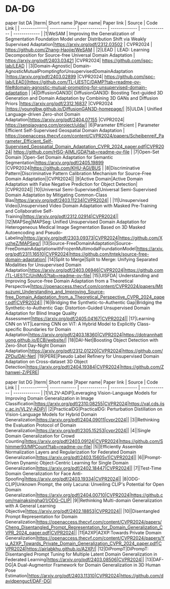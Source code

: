# DA-DG
paper list DA
|Iterm| Short name  |Paper name| Paper link | Source | Code Link |
| -------------| ------------- | ------------- | ------------- | ------------- | ------------- |
|1|WeSAM | Improving the Generalization of Segmentation Foundation Model under Distribution Shift via Weakly Supervised Adaptation|https://arxiv.org/pdf/2312.03502  | CVPR2024  | https://github.com/Zhang-Haojie/WeSAM |
|2|LEAD | LEAD: Learning Decomposition for Source-free Universal Domain Adaptation  | https://arxiv.org/pdf/2403.03421 |CVPR2024| https://github.com/ispc-lab/LEAD |
|3|Domain-Agnostic| Domain-AgnosticMutualPromptingforUnsupervisedDomainAdaptation |https://arxiv.org/pdf/2403.02899 |CVPR2024| https://github.com/ispc-lab/LEAD](https://github.com/TL-UESTC/DAMP?tab=readme-ov-file#domain-agnostic-mutual-prompting-for-unsupervised-domain-adaptation |
|4|DiffusionGAN3D| DiffusionGAN3D: Boosting Text-guided 3D Generation and Domain Adaptation by Combining 3D GANs and Diffusion Priors |https://arxiv.org/pdf/2312.16837 |CVPR2024 |https://younglbw.github.io/DiffusionGAN3D-homepage/|
|5|ULDA | Unified Language-driven Zero-shot Domain Adaptation|https://arxiv.org/pdf/2404.07155 |CVPR2024| https://senqiaoyang.com/project/ulda/|
|6|Parameter Efficient | Parameter Efficient Self-Supervised Geospatial Domain Adaptation | https://openaccess.thecvf.com/content/CVPR2024/papers/Scheibenreif_Parameter_Efficient_Self-Supervised_Geospatial_Domain_Adaptation_CVPR_2024_paper.pdf|CVPR2024| https://github.com/HSG-AIML/GDA?tab=readme-ov-file |
|7|Open-Set Domain |Open-Set Domain Adaptation for Semantic Segmentation|https://arxiv.org/pdf/2405.19899 |CVPR2024|https://github.com/KHU-AGI/BUS |
|8|Discriminative Pattern|Discriminative Pattern Calibration Mechanism for Source-Free Domain Adaptation||CVPR2024||
|9|Active Domain|Active Domain Adaptation with False Negative Prediction for Object Detection| |CVPR2024||
|10|Universal Semi-Supervised|Universal Semi-Supervised Domain Adaptation by Mitigating Common-Class Bias|https://arxiv.org/pdf/2403.11234|CVPR2024| |
|11|Unsupervised Video|Unsupervised Video Domain Adaptation with Masked Pre-Training and Collaborative Self-Training|https://arxiv.org/pdf/2312.02914|CVPR2024||
|12|MAPSeg|MAPSeg: Unified Unsupervised Domain Adaptation for Heterogeneous Medical Image Segmentation Based on 3D Masked Autoencoding and Pseudo-Labeling|https://arxiv.org/pdf/2303.09373|CVPR2024|https://github.com/XuzheZ/MAPSeg/|
|13|Source-FreeDomainAdaptation|Source-FreeDomainAdaptationwithFrozenMultimodalFoundationModel|https://arxiv.org/pdf/2311.16510|CVPR2024|https://github.com/tntek/source-free-domain-adaptation|
|14|Split to Merge|Split to Merge: Unifying Separated Modalities for Unsupervised Domain Adaptation|https://arxiv.org/pdf/2403.06946|CVPR2024|https://github.com/TL-UESTC/UniMoS?tab=readme-ov-file|
|15|UISFDA| Understanding and Improving Source-free Domain Adaptation from a Theoretical Perspective|https://openaccess.thecvf.com/content/CVPR2024/papers/Mitsuzumi_Understanding_and_Improving_Source-free_Domain_Adaptation_from_a_Theoretical_Perspective_CVPR_2024_paper.pdf|CVPR2024||
|16|Bridging the Synthetic-to-Authentic Gap|Bridging the Synthetic-to-Authentic Gap: Distortion-Guided Unsupervised Domain Adaptation for Blind Image Quality Assessment|https://arxiv.org/pdf/2405.04167|CVPR2024||
|17|Learning CNN on ViT|Learning CNN on ViT: A Hybrid Model to Explicitly Class-specific Boundaries for Domain Adaptation|https://arxiv.org/pdf/2403.18360|CVPR2024|https://dotrannhattuong.github.io/ECB/website/|
|18|DAI-Net|Boosting Object Detection with Zero-Shot Day-Night Domain Adaptation|https://arxiv.org/pdf/2312.01220|CVPR2024|https://github.com/ZPDu/DAI-Net|
|19|PERE|Pseudo Label Refinery for Unsupervised Domain Adaptation on Cross-dataset 3D Object Detection|https://arxiv.org/pdf/2404.19384|CVPR2024|https://github.com/Zhanwei-Z/PERE|


paper list DG
|Iterm| Short name  |Paper name| Paper link | Source | Code Link |
| -------------| ------------- | ------------- | ------------- | ------------- | ------------- |
|1|VL2V-ADiP|Leveraging Vision-Language Models for Improving Domain Generalization in Image Classification|https://arxiv.org/pdf/2310.08255|CVPR2024|https://val.cds.iisc.ac.in/VL2V-ADiP/|
|2|PracticalDG|PracticalDG: Perturbation Distillation on Vision-Language Models for Hybrid Domain Generalization|https://arxiv.org/pdf/2404.09011|cvpr2024||
|3||Rethinking the Evaluation Protocol of Domain Generalization|https://arxiv.org/pdf/2305.15253|cvpr2024||
|4||Single Domain Generalization for Crowd Counting|https://arxiv.org/pdf/2403.09124|CVPR2024|https://github.com/Shimmer93/MPCount?tab=readme-ov-file|
|5||Efficiently Assemble Normalization Layers and Regularization for Federated Domain Generalization|https://arxiv.org/pdf/2403.15605v1|CVPR2024||
|6||Prompt-Driven Dynamic Object-Centric Learning for Single Domain Generalization|https://arxiv.org/pdf/2402.18447|CVPR2024||
|7||Test-Time Domain Generalization for Face Anti-Spoofing|https://arxiv.org/pdf/2403.19334|CVPR2024||
|8|ODG-CLIP|Unknown Prompt, the only Lacuna: Unveiling CLIP's Potential for Open Domain Generalization|https://arxiv.org/pdf/2404.00710|CVPR2024|https://github.com/mainaksingha01/ODG-CLIP|
|9||Rethinking Multi-domain Generalization with A General Learning Objective|https://arxiv.org/pdf/2402.18853|CVPR2024||
|10||Disentangled Prompt Representation for Domain Generalization|https://openaccess.thecvf.com/content/CVPR2024/papers/Cheng_Disentangled_Prompt_Representation_for_Domain_Generalization_CVPR_2024_paper.pdf|CVPR2024||
|11|A2XP|A2XP:Towards Private Domain Generalization|https://openaccess.thecvf.com/content/CVPR2024/papers/Yu_A2XP_Towards_Private_Domain_Generalization_CVPR_2024_paper.pdf|CVPR2024|https://airlabkhu.github.io/A2XP/|
|12|DiPrompT|DiPrompT: Disentangled Prompt Tuning for Multiple Latent Domain Generalization in Federated Learning|https://arxiv.org/pdf/2403.08506|CVPR2024||
|13|DAF-DG|A Dual-Augmentor Framework for Domain Generalization in 3D Human Pose Estimation|https://arxiv.org/pdf/2403.11310|CVPR2024|https://github.com/davidpengucf/DAF-DG|
